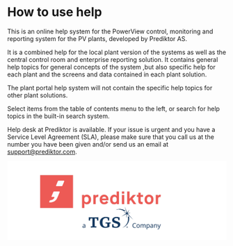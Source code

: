# How to use help

This is an online help system for the PowerView control, monitoring and reporting system for the PV plants, developed by Prediktor AS.

It is a combined help for the local plant version of the systems as well as the central control room and enterprise reporting solution. It contains general help topics for general concepts of the system ,but also specific help for each plant and the screens and data contained in each plant solution.

The plant portal help system will not contain the specific help topics for other plant solutions.

Select items from the table of contents menu to the left, or search for help topics in the built-in search system.

Help desk at Prediktor is available. If your issue is urgent and you have a Service Level Agreement (SLA), please make sure that you call us at the number you have been given and/or send us an email at support@prediktor.com. 

![Prediktor](Images/PrediktorLogo.png)